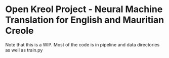# Open Kreol Project - Neural Machine Translation for English and Mauritian Creole


Note that this is a WIP. Most of the code is in pipeline and data directories as well as train.py 
